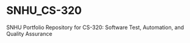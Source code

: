 # SNHU_CS-320
SNHU Portfolio Repository for CS-320: Software Test, Automation, and Quality Assurance
